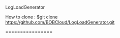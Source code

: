 LogLoadGenerator

How to clone : $git clone https://github.com/BOBCloud/LogLoadGenerator.git

================
